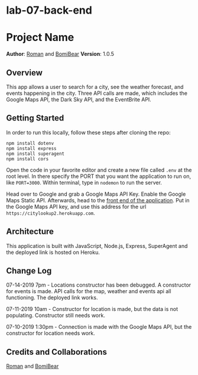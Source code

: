 # lab-07-back-end
# Project Name

**Author**: [Roman](https://github.com/rttgg) and [BomiBear](https://github.com/bomibear)
**Version**: 1.0.5

## Overview
This app allows a user to search for a city, see the weather forecast, and events happening in the city.  Three API calls are made, which includes the Google Maps API, the Dark Sky API, and the EventBrite API.

## Getting Started
In order to run this locally, follow these steps after cloning the repo:
```
npm install dotenv
npm install express
npm install superagent
npm install cors
```
Open the code in your favorite editor and create a new file called ```.env``` at the root level. In there specify the PORT that you want the application to run on, like ```PORT=3000```.  Within terminal, type in ```nodemon``` to run the server.

Head over to Google and grab a Google Maps API Key.  Enable the Google Maps Static API.  Afterwards, head to the [front end of the application](https://codefellows.github.io/code-301-guide/curriculum/city-explorer-app/front-end/).  Put in the Google Maps API key, and use this address for the url ```https://citylookup2.herokuapp.com```.

## Architecture
This application is built with JavaScript, Node.js, Express, SuperAgent and the deployed link is hosted on Heroku.

## Change Log
07-14-2019 7pm - Locations constructor has been debugged.  A constructor for events is made.  API calls for the map, weather and events api all functioning.  The deployed link works.

07-11-2019 10am - Constructor for location is made, but the data is not populating.  Constructor still needs work.

07-10-2019 1:30pm - Connection is made with the Google Maps API, but the constructor for location needs work.

## Credits and Collaborations
[Roman](https://github.com/rttgg) and [BomiBear](https://github.com/bomibear)